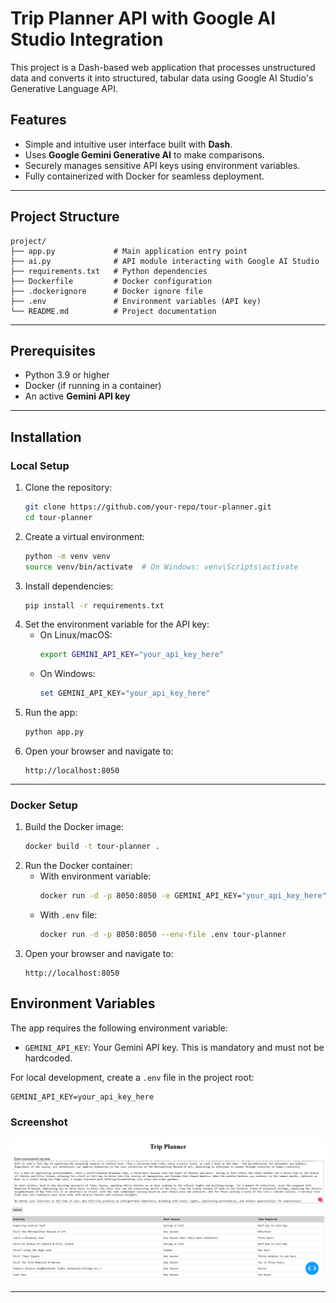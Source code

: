 
# Trip Planner API with Google AI Studio Integration

This project is a Dash-based web application that processes unstructured data and converts it into structured, tabular data using Google AI Studio's Generative Language API.

## Features

- Simple and intuitive user interface built with **Dash**.
- Uses **Google Gemini Generative AI** to make comparisons.
- Securely manages sensitive API keys using environment variables.
- Fully containerized with Docker for seamless deployment.

---

## Project Structure

```
project/
├── app.py             # Main application entry point
├── ai.py              # API module interacting with Google AI Studio
├── requirements.txt   # Python dependencies
├── Dockerfile         # Docker configuration
├── .dockerignore      # Docker ignore file
├── .env               # Environment variables (API key)
└── README.md          # Project documentation
```


---

## Prerequisites

- Python 3.9 or higher
- Docker (if running in a container)
- An active **Gemini API key**

---

## Installation

### Local Setup

1. Clone the repository:
   ```bash
   git clone https://github.com/your-repo/tour-planner.git
   cd tour-planner
   ```
2. Create a virtual environment:
   ```bash
   python -m venv venv
   source venv/bin/activate  # On Windows: venv\Scripts\activate
   ```
3. Install dependencies:
   ```bash
   pip install -r requirements.txt
   ```
4. Set the environment variable for the API key:
   - On Linux/macOS:
     ```bash
     export GEMINI_API_KEY="your_api_key_here"
     ```
   - On Windows:
     ```powershell
     set GEMINI_API_KEY="your_api_key_here"
     ```
5. Run the app:
   ```bash
   python app.py
   ```
6. Open your browser and navigate to:
   ```
   http://localhost:8050
   ```

---

### Docker Setup

1. Build the Docker image:
   ```bash
   docker build -t tour-planner .
   ```
2. Run the Docker container:
   - With environment variable:
     ```bash
     docker run -d -p 8050:8050 -e GEMINI_API_KEY="your_api_key_here" tour-planner
     ```
   - With `.env` file:
     ```bash
     docker run -d -p 8050:8050 --env-file .env tour-planner
     ```
3. Open your browser and navigate to:
   ```
   http://localhost:8050
   ```

## Environment Variables

The app requires the following environment variable:

- `GEMINI_API_KEY`: Your Gemini API key. This is mandatory and must not be hardcoded.

For local development, create a `.env` file in the project root:

```
GEMINI_API_KEY=your_api_key_here
```
### Screenshot

![Result](Output.png)

---

